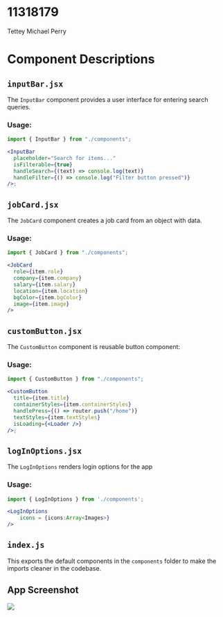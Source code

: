 # 11318179

Tettey Michael Perry

# Component Descriptions

## `inputBar.jsx`

The `InputBar` component provides a user interface for entering search queries.

### Usage:

```jsx
import { InputBar } from "./components";

<InputBar
  placeholder="Search for items..."
  isFilterable={true}
  handleSearch={(text) => console.log(text)}
  handleFilter={() => console.log("Filter button pressed")}
/>;
```

## `jobCard.jsx`

The `JobCard` component creates a job card from an object with data.

### Usage:

```jsx
import { JobCard } from "./components";

<JobCard
  role={item.role}
  company={item.company}
  salary={item.salary}
  location={item.location}
  bgColor={item.bgColor}
  image={item.image}
/>
```

## `customButton.jsx`

The `CustomButton` component is reusable button component:

### Usage:

```jsx
import { CustomButton } from "./components";

<CustomButton
  title={item.title}
  containerStyles={item.containerStyles}
  handlePress={() => router.push("/home")}
  textStyles={item.textStyles}
  isLoading={<Loader />}
/>;
```

## `logInOptions.jsx`

The `LogInOptions` renders login options for the app

### Usage:

```jsx
import { LogInOptions } from './components';

<LogInOptions
    icons = {icons:Array<Images>}
/>

```

## `index.js`

This exports the default components in the `components` folder to make the imports cleaner in the codebase.



## App Screenshot

<img src="./assets/images/Screenshot.jpg">
